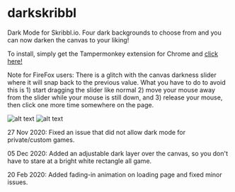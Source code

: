 # darkskribbl
Dark Mode for Skribbl.io. Four dark backgrounds to choose from and you can now darken the canvas to your liking!

To install, simply get the Tampermonkey extension for Chrome and [click here!](https://github.com/pospos21/darkskribbl/raw/main/darkmode.user.js)


Note for FireFox users: There is a glitch with the canvas darkness slider where it will snap back to the previous value. What you have to do to avoid this is 1) start dragging the slider like normal 2) move your mouse away from the slider while your mouse is still down, and 3) release your mouse, then click one more time somewhere on the page.

![alt text](https://i.imgur.com/3jYS1ij.png)
![alt text](https://i.imgur.com/WlUsE6d.png)

27 Nov 2020: Fixed an issue that did not allow dark mode for private/custom games.

05 Dec 2020: Added an adjustable dark layer over the canvas, so you don't have to stare at a bright white rectangle all game.

20 Feb 2020: Added fading-in animation on loading page and fixed minor issues.
